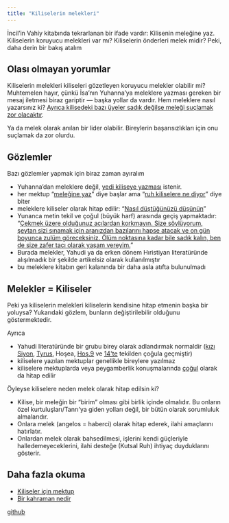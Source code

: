 ```yaml
---
title: "Kiliselerin melekleri"
---
```



İncil’in Vahiy kitabında tekrarlanan bir ifade vardır: Kilisenin meleğine yaz. Kiliselerin koruyucu melekleri var mı? Kiliselerin önderleri melek midir? Peki, daha derin bir bakış atalım


## Olası olmayan yorumlar

<a name="7774"></a>
Kiliselerin melekleri kiliseleri gözetleyen koruyucu melekler olabilir mi? Muhtemelen hayır, çünkü İsa’nın Yuhanna’ya meleklere yazması gereken bir mesaj iletmesi biraz gariptir — başka yollar da vardır. Hem meleklere nasıl yazarsınız ki? [Ayrıca kilisedeki bazı üyeler sadık değilse meleği suçlamak zor olacaktır](https://www.bibleserver.com/TR/Vahiy2%3A24-25).

Ya da melek olarak anılan bir lider olabilir. Bireylerin başarısızlıkları için onu suçlamak da zor olurdu.


## Gözlemler

<a name="22d1"></a>
Bazı gözlemler yapmak için biraz zaman ayıralım

- Yuhanna’dan meleklere değil, [yedi kiliseye yazması](https://www.bibleserver.com/TR/Vahiy1%3A11) istenir.
- her mektup “[meleğine yaz](https://www.bibleserver.com/TR/Vahiy2%3A1)” diye başlar ama “[ruh kiliselere ne diyor](https://www.bibleserver.com/TR/Vahiy2%3A7)” diye biter
- meleklere kiliseler olarak hitap edilir: “[Nasıl düştüğünüzü düşünün](https://www.bibleserver.com/TR/Vahiy2%3A5)”
- Yunanca metin tekil ve çoğul (büyük harf) arasında geçiş yapmaktadır: “[Çekmek üzere olduğunuz acılardan korkmayın. Size söylüyorum, şeytan sizi sınamak için aranızdan bazılarını hapse atacak ve on gün boyunca zulüm göreceksiniz. Ölüm noktasına kadar bile sadık kalın, ben de size zafer tacı olarak yaşam vereyim.](https://www.bibleserver.com/TR/Vahiy2%3A10)”
- Burada melekler, Yahudi ya da erken dönem Hıristiyan literatüründe alışılmadık bir şekilde artikelsiz olarak kullanılmıştır
- bu meleklere kitabın geri kalanında bir daha asla atıfta bulunulmadı



## Melekler = Kiliseler

<a name="1220"></a>
Peki ya kiliselerin melekleri kiliselerin kendisine hitap etmenin başka bir yoluysa? Yukarıdaki gözlem, bunların değiştirilebilir olduğunu göstermektedir.

Ayrıca

- Yahudi literatüründe bir grubu birey olarak adlandırmak normaldir ([kızı Siyon](https://www.bibleserver.com/TR/Sefanya3%3A14), [Tyrus](https://www.bibleserver.com/TR/Hezekiel27), Hoşea, [Hoş.9](https://www.bibleserver.com/TR/Ho%C5%9Fea9%3A1-6) ve [14'te](https://www.bibleserver.com/TR/Ho%C5%9Fea14%3A1-3) tekilden çoğula geçmiştir)
- kiliselere yazılan mektuplar genellikle bireylere yazılmaz
- kiliselere mektuplarda veya peygamberlik konuşmalarında [çoğul](https://www.bibleserver.com/TR/Sefanya2%3A1-5) olarak da hitap edilir


Öyleyse kiliselere neden melek olarak hitap edilsin ki?

- Kilise, bir meleğin bir “birim” olması gibi birlik içinde olmalıdır. Bu onların özel kurtuluşları/Tanrı’ya giden yolları değil, bir bütün olarak sorumluluk almalarıdır.
- Onlara melek (angelos = haberci) olarak hitap ederek, ilahi amaçlarını hatırlatır.
- Onlardan melek olarak bahsedilmesi, işlerini kendi güçleriyle halledemeyeceklerini, ilahi desteğe (Kutsal Ruh) ihtiyaç duyduklarını gösterir.



## Daha fazla okuma

<a name="cbe4"></a>
- [Kiliseler için mektup](../../../content/letters/expl/the-letters-to-the-seven-churches/index.html)
- [Bir kahraman nedir](../../../topics/hero/short/a-real-hero/index.html)







[github](https://github.com/revelation-today/revelation-today/blob/main/exampleSite/content/docs/content/letters/expl/the-angel-of-the-churches.tr.md)

